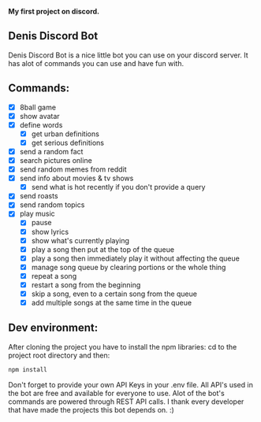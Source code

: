 

**My first project on discord.**

Denis Discord Bot
---
Denis Discord Bot is a nice little bot you can use on your discord server. It has alot of commands you can use and have fun with.

Commands:
---
- [x] 8ball game  
- [x] show avatar  
- [x] define words
  - [x] get urban definitions
  - [x] get serious definitions
- [x] send a random fact    
- [x] search pictures online 
- [x] send random memes from reddit  
- [x] send info about movies & tv shows
  - [x] send what is hot recently if you don't provide a query    
- [x] send roasts  
- [x] send random topics
- [x] play music
  - [x] pause
  - [x] show lyrics
  - [x] show what's currently playing
  - [x] play a song then put at the top of the queue
  - [x] play a song then immediately play it without affecting the queue
  - [x] manage song queue by clearing portions or the whole thing
  - [x] repeat a song
  - [x] restart a song from the beginning
  - [x] skip a song, even to a certain song from the queue
  - [x] add multiple songs at the same time in the queue

Dev environment:
---
After cloning the project you have to install the npm libraries: cd to the project root directory and then:

```sh
npm install
```
Don't forget to provide your own API Keys in your .env file. All API's used in the bot are free and available for everyone to use.
Alot of the bot's commands are powered through REST API calls.
I thank every developer that have made the projects this bot depends on. :)

